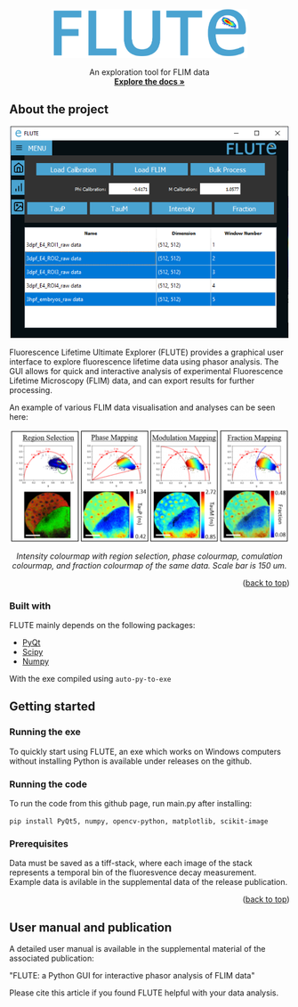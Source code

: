 <div id="top"></div>
<!--
*** Readme based on the template here: https://github.com/othneildrew/Best-README-Template
-->

<!-- PROJECT LOGO -->
<br />
<div align="center">
  <a href="https://github.com/DaleLOB/FLUTE">
    <img src="icons/logo_name.png" alt="Logo" width="352" height="88">
  </a>

  <p align="center">
    An exploration tool for FLIM data
    <br />
    <a href="https://github.com/DaleLOB/FLUTE"><strong>Explore the docs »</strong></a>
    <br />

  </p>
</div>


<!-- ABOUT THE PROJECT -->
## About the project
<div align="center">
<img src="icons/MainWindow.PNG" width="500"> 
</div>

Fluorescence Lifetime Ultimate Explorer (FLUTE) provides a graphical user interface to explore fluorescence lifetime data using phasor analysis. The GUI allows for quick and interactive analysis of experimental Fluorescence Lifetime Microscopy (FLIM) data, and can export results for further processing. 

An example of various FLIM data visualisation and analyses can be seen here:

<div align="center">
<img src="icons/Demonstration.PNG" align="center">

*Intensity colourmap with region selection, phase colourmap, comulation colourmap, and fraction colourmap of the same data. Scale bar is 150 um.*
</div>

<p align="right">(<a href="#top">back to top</a>)</p>



### Built with

FLUTE mainly depends on the following packages:

* [PyQt](https://pypi.org/project/PyQt5/)
* [Scipy](https://scipy.org)
* [Numpy](https://numpy.org)

With the exe compiled using
```auto-py-to-exe```


<!-- GETTING STARTED -->
## Getting started

### Running the exe
To quickly start using FLUTE, an exe which works on Windows computers without installing Python is available under releases on the github.

### Running the code
To run the code from this github page, run main.py after installing:

```pip install PyQt5, numpy, opencv-python, matplotlib, scikit-image```

### Prerequisites

Data must be saved as a tiff-stack, where each image of the stack represents a temporal bin of the fluoresvence decay measurement. Example data is avilable in the supplemental data of the release publication.

<p align="right">(<a href="#top">back to top</a>)</p>

## User manual and publication

A detailed user manual is available in the supplemental material of the associated publication:

"FLUTE: a Python GUI for interactive phasor analysis of FLIM data"

Please cite this article if you found FLUTE helpful with your data analysis.



